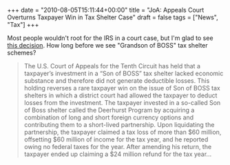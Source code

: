 +++
date = "2010-08-05T15:11:44+00:00"
title = "JoA: Appeals Court Overturns Taxpayer Win in Tax Shelter Case"
draft = false
tags = ["News", "Tax"]
+++

Most people wouldn't root for the IRS in a court case, but I'm glad to see [this decision](http://www.journalofaccountancy.com/Web/20103133.htm?utm_source=feedburner&utm_medium=feed&utm_campaign=Feed%3A+JournalOfAccountancy+%28Journal+of+Accountancy%29). How long before we see "Grandson of BOSS" tax shelter schemes?

> The U.S. Court of Appeals for the Tenth Circuit has held that a taxpayer’s investment in a “Son of BOSS” tax shelter lacked economic substance and therefore did not generate deductible losses. This holding reverses a rare taxpayer win on the issue of Son of BOSS tax shelters in which a district court had allowed the taxpayer to deduct losses from the investment. The taxpayer invested in a so-called Son of Boss shelter called the Deerhurst Program by acquiring a combination of long and short foreign currency options and contributing them to a short-lived partnership. Upon liquidating the partnership, the taxpayer claimed a tax loss of more than $60 million, offsetting $60 million of income for the tax year, and he reported owing no federal taxes for the year. After amending his return, the taxpayer ended up claiming a $24 million refund for the tax year...

